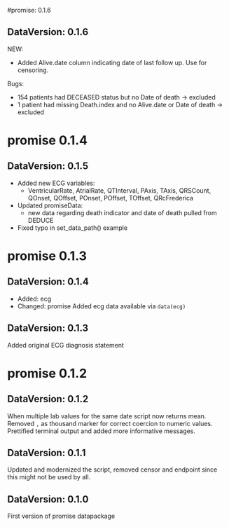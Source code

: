 #promise: 0.1.6

## DataVersion: 0.1.6

NEW:

- Added Alive.date column indicating date of last follow up. Use for censoring.

Bugs:

- 154 patients had DECEASED status but no Date of death -> excluded
- 1 patient had missing Death.index and no Alive.date or Date of death -> excluded


# promise 0.1.4

## DataVersion: 0.1.5

- Added new ECG variables:
    - VentricularRate, AtrialRate, QTInterval, PAxis, TAxis, QRSCount,
    QOnset, QOffset, POnset, POffset, TOffset, QRcFrederica
- Updated promiseData:
    - new data regarding death indicator and date of death pulled from 
    DEDUCE
- Fixed typo in set_data_path() example

# promise 0.1.3

## DataVersion: 0.1.4

* Added: ecg
* Changed: promise
Added ecg data available via `data(ecg)`

## DataVersion: 0.1.3

Added original ECG diagnosis statement

# promise 0.1.2

## DataVersion: 0.1.2

When multiple lab values for the same date script now returns mean. 
Removed `,` as thousand marker for correct coercion to numeric values.
Prettified terminal output and added more informative messages.

## DataVersion: 0.1.1

Updated and modernized the script, removed censor and endpoint since this might not be used by all.

## DataVersion: 0.1.0

First version of promise datapackage

